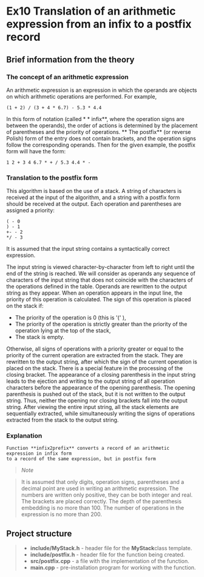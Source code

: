 # Ex10 Translation of an arithmetic expression from an infix to a postfix record

## Brief information from the theory

### The concept of an arithmetic expression

An arithmetic expression is an expression in which the operands are objects on which arithmetic operations are performed. For example,

```
(1 + 2) / (3 + 4 * 6.7) - 5.3 * 4.4
```

In this form of notation (called * * infix**, where the operation signs are between the operands), the order of actions is determined by the placement of parentheses and the priority of operations. ** The postfix** (or reverse Polish) form of the entry does not contain brackets, and the operation signs follow the corresponding operands. Then for the given example, the postfix form will have the form:

```
1 2 + 3 4 6.7 * + / 5.3 4.4 * -
```

### Translation to the postfix form

This algorithm is based on the use of a stack. A string of characters is received at the input of the algorithm, and a string with a postfix form should be received at the output. Each operation and parentheses are assigned a priority:

```
( - 0
) - 1
+- - 2
*/ - 3
```

It is assumed that the input string contains a syntactically correct expression.

The input string is viewed character-by-character from left to right until the end of the string is reached. We will consider as operands any sequence of characters of the input string that does not coincide with the characters of the operations defined in the table. Operands are rewritten to the output string as they appear. When an operation appears in the input line, the priority of this operation is calculated. The sign of this operation is placed on the stack if:

- The priority of the operation is 0 (this is '(' ),
- The priority of the operation is strictly greater than the priority of the operation lying at the top of the stack,
- The stack is empty.

Otherwise, all signs of operations with a priority greater or equal to the priority of the current operation are extracted from the stack. They are rewritten to the output string, after which the sign of the current operation is placed on the stack. There is a special feature in the processing of the closing bracket. The appearance of a closing parenthesis in the input string leads to the ejection and writing to the output string of all operation characters before the appearance of the opening parenthesis. The opening parenthesis is pushed out of the stack, but it is not written to the output string. Thus, neither the opening nor closing brackets fall into the output string. After viewing the entire input string, all the stack elements are sequentially extracted, while simultaneously writing the signs of operations extracted from the stack to the output string.



### Explanation
```
Function **infix2prefix** converts a record of an arithmetic expression in infix form 
to a record of the same expression, but in postfix form
```

> *Note*

> It is assumed that only digits, operation signs, parentheses and a decimal point are used in writing an arithmetic expression. The numbers are written only positive, they can be both integer and real. The brackets are placed correctly. The depth of the parenthesis embedding is no more than 100. The number of operations in the expression is no more than 200.


## Project structure

> - **include/MyStack.h** - header file for the **MyStack**class template.
> - **include/postfix.h** - header file for the function being created.
> - **src/postfix.cpp** - a file with the implementation of the function.
> - **main.cpp** - pre-installation program for working with the function.
